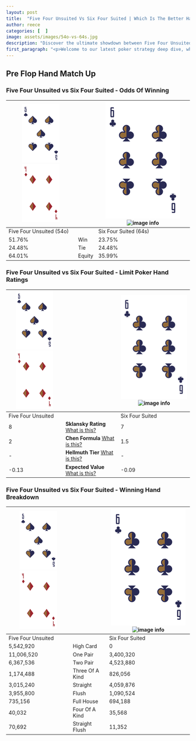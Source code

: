 ```yaml
---
layout: post
title:  "Five Four Unsuited Vs Six Four Suited | Which Is The Better Hand In Poker? A Complete Guide"
author: reece
categories: [  ]
image: assets/images/54o-vs-64s.jpg
description: "Discover the ultimate showdown between Five Four Unsuited and Six Four Suited in poker! Uncover the odds, strategies, and scenarios where one hand triumphs over the other. Get ready to up your poker game with this thrilling analysis."
first_paragraph: "<p>Welcome to our latest poker strategy deep dive, where we're pitting two distinct hands against each other in a high-stakes showdown: Five Four Unsuited vs Six Four Suited.</p><p>In the dynamic world of poker, every decision counts, and knowing which hand holds the upper hand is key to your success at the table.</p><p>In this article, we'll dissect these two hands, explore the scenarios where one dominates the other, and equip you with the knowledge to make strategic choices that can tip the odds in your favor.</p><p>Get ready to unravel the intriguing dynamics of these poker hands and elevate your game to new heights.</p>"
---
```




[comment]: # (sp0)

## Pre Flop Hand Match Up

<div class="table hand-ratings" markdown="1"> 



### Five Four Unsuited vs Six Four Suited - Odds Of Winning


    
| ![image info](assets/images/hand1/5.png) ![image info](assets/images/hand1/4o.png) |  | ![image info](assets/images/hand2/6.png) ![image info](assets/images/hand2/4s.png) |
| -------- | -------- | -------- |
| Five Four Unsuited (54o) |  | Six Four Suited (64s) |
| 51.76% | Win | 23.75% |
| 24.48% | Tie | 24.48% |
| 64.01% | Equity | 35.99% |




[comment]: # (sp1)



### Five Four Unsuited vs Six Four Suited - Limit Poker Hand Ratings


    
| ![image info](assets/images/hand1/5.png) ![image info](assets/images/hand1/4o.png) |  | ![image info](assets/images/hand2/6.png) ![image info](assets/images/hand2/4s.png) |
| -------- | -------- | -------- |
| Five Four Unsuited |  | Six Four Suited |
| 8 | **Sklansky Rating** [What is this?](/sklansky-rating-explained) | 7 |
| 2 | **Chen Formula** [What is this?](/chen-formula-explained) | 1.5 |
| - | **Hellmuth Tier** [What is this?](/Hellmuth-tier-explained) | - |
| -0.13 | **Expected Value** [What is this?](/expected-value-explained) | -0.09 |




[comment]: # (sp2)



### Five Four Unsuited vs Six Four Suited - Winning Hand Breakdown


    
| ![image info](assets/images/hand1/5.png) ![image info](assets/images/hand1/4o.png) |  | ![image info](assets/images/hand2/6.png) ![image info](assets/images/hand2/4s.png) |
| -------- | -------- | -------- |
| Five Four Unsuited |  | Six Four Suited |
| 5,542,920 | High Card | 0 |
| 11,006,520 | One Pair | 3,400,320 |
| 6,367,536 | Two Pair | 4,523,880 |
| 1,174,488 | Three Of A Kind | 826,056 |
| 3,015,240 | Straight | 4,059,876 |
| 3,955,800 | Flush | 1,090,524 |
| 735,156 | Full House | 694,188 |
| 40,032 | Four Of A Kind | 35,568 |
| 70,692 | Straight Flush | 11,352 |




[comment]: # (sp3)



</div>

[comment]: # (sp4)



[comment]: # (sp5)

